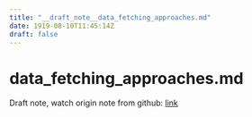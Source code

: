 ```yaml
---
title: "__draft_note__data_fetching_approaches.md"
date: 1919-08-10T11:45:14Z
draft: false
---
```


# data_fetching_approaches.md

Draft note, watch origin note from github: [link](https://github.com/tinghaolai/just-random-note/blob/master/db/mysql/data_fetching_approaches.md)